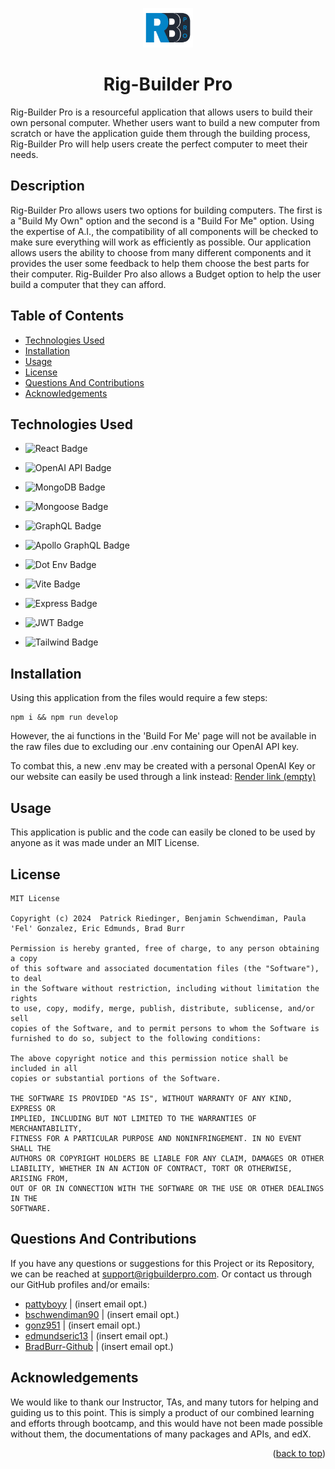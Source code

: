 <a id="readme-top"></a>
 
<div align='center'><img src='./client/src/assets/RBPro(final).png' width='80'></div>
<h1 align='center'>Rig-Builder Pro</h1>

Rig-Builder Pro is a resourceful application that allows users to build their own personal computer. Whether users want to build a new computer from scratch or have the application guide them through the building process, Rig-Builder Pro will help users create the perfect computer to meet their needs.

## Description

Rig-Builder Pro allows users two options for building computers. The first is a "Build My Own" option and the second is a "Build For Me" option. Using the expertise of A.I., the compatibility of all components will be checked to make sure everything will work as efficiently as possible. Our application allows users the ability to choose from many different components and it provides the user some feedback to help them choose the best parts for their computer. Rig-Builder Pro also allows a Budget option to help the user build a computer that they can afford.

## Table of Contents
- [Technologies Used](#technologies-used)
- [Installation](#installation)
- [Usage](#usage)
- [License](#license)
- [Questions And Contributions](#questions-and-contributions)
- [Acknowledgements](#acknowledgements)

## Technologies Used

* ![React Badge](https://img.shields.io/badge/React-white?style=for-the-badge&logo=react&color=%23323738&link=https%3A%2F%2Freact.dev%2F)

* ![OpenAI API Badge](https://img.shields.io/badge/OpenAI_API-white?style=for-the-badge&logo=openai&color=black&link=https%3A%2F%2Fopenai.com%2Findex%2Fopenai-api%2F)


* ![MongoDB Badge](https://img.shields.io/badge/mongodb-white?style=for-the-badge&logo=mongodb&link=https%3A%2F%2Fwww.mongodb.com%2F)

* ![Mongoose Badge](https://img.shields.io/badge/mongoose-black?style=for-the-badge&logo=mongoose&color=%23731d1d&link=https%3A%2F%2Fmongoosejs.com%2F)

* ![GraphQL Badge](https://img.shields.io/badge/GraphQL-white?style=for-the-badge&logo=graphql&color=%23c406a5&link=https%3A%2F%2Fgraphql.org%2F)

* ![Apollo GraphQL Badge](https://img.shields.io/badge/Apollo_GraphQL-white?style=for-the-badge&logo=apollographql&color=%23c9460e&link=https%3A%2F%2Fwww.apollographql.com%2F)

* ![Dot Env Badge](https://img.shields.io/badge/.Env-white?style=for-the-badge&logo=dotenv&color=grey&link=https%3A%2F%2Fwww.dotenv.org%2F)

* ![Vite Badge](https://img.shields.io/badge/Vite-white?style=for-the-badge&logo=vite&link=https%3A%2F%2Fvitejs.dev%2F)

* ![Express Badge](https://img.shields.io/badge/Express-white?style=for-the-badge&logo=express&color=black&link=https%3A%2F%2Fexpressjs.com%2F)

* ![JWT Badge](https://img.shields.io/badge/JWT-white?style=for-the-badge&logo=jsonwebtokens&color=%23a717cf&link=https%3A%2F%2Fjwt.io%2F)

* ![Tailwind Badge](https://img.shields.io/badge/Tailwind-black?style=for-the-badge&logo=tailwindcss&color=%234a565c&link=https%3A%2F%2Ftailwindcss.com%2F)

## Installation

Using this application from the files would require a few steps: 
``` 
npm i && npm run develop
``` 
However, the ai functions in the 'Build For Me' page will not be available in the raw files due to excluding our .env containing our OpenAI API key. 

To combat this, a new .env may be created with a personal OpenAI Key or our website can easily be used through a link instead: [Render link (empty)]()

## Usage

This application is public and the code can easily be cloned to be used by anyone as it was made under an MIT License.

## License

```
MIT License

Copyright (c) 2024  Patrick Riedinger, Benjamin Schwendiman, Paula 'Fel' Gonzalez, Eric Edmunds, Brad Burr

Permission is hereby granted, free of charge, to any person obtaining a copy
of this software and associated documentation files (the "Software"), to deal
in the Software without restriction, including without limitation the rights
to use, copy, modify, merge, publish, distribute, sublicense, and/or sell
copies of the Software, and to permit persons to whom the Software is
furnished to do so, subject to the following conditions:

The above copyright notice and this permission notice shall be included in all
copies or substantial portions of the Software.

THE SOFTWARE IS PROVIDED "AS IS", WITHOUT WARRANTY OF ANY KIND, EXPRESS OR
IMPLIED, INCLUDING BUT NOT LIMITED TO THE WARRANTIES OF MERCHANTABILITY,
FITNESS FOR A PARTICULAR PURPOSE AND NONINFRINGEMENT. IN NO EVENT SHALL THE
AUTHORS OR COPYRIGHT HOLDERS BE LIABLE FOR ANY CLAIM, DAMAGES OR OTHER
LIABILITY, WHETHER IN AN ACTION OF CONTRACT, TORT OR OTHERWISE, ARISING FROM,
OUT OF OR IN CONNECTION WITH THE SOFTWARE OR THE USE OR OTHER DEALINGS IN THE
SOFTWARE.
```

## Questions And Contributions
If you have any questions or suggestions for this Project or its Repository, we can be reached at <a href=mailto:support@rigbuilderpro.com>support@rigbuilderpro.com</a>. Or contact us through our GitHub profiles and/or emails:

- [pattyboyy](https://github.com/pattyboyy) | (insert email opt.)
- [bschwendiman90](https://github.com/bschwendiman90) | (insert email opt.)
- [gonz951](https://github.com/gonz951) | (insert email opt.)
- [edmundseric13](https://github.com/edmundseric13) | (insert email opt.)
- [BradBurr-Github](https://github.com/BradBurr-Github) | (insert email opt.)

## Acknowledgements 

We would like to thank our Instructor, TAs, and many tutors for helping and guiding us to this point. This is simply a product of our combined learning and efforts through bootcamp, and this would have not been made possible without them, the documentations of many packages and APIs, and edX. 

<p align="right">(<a href="#readme-top">back to top</a>)</p>